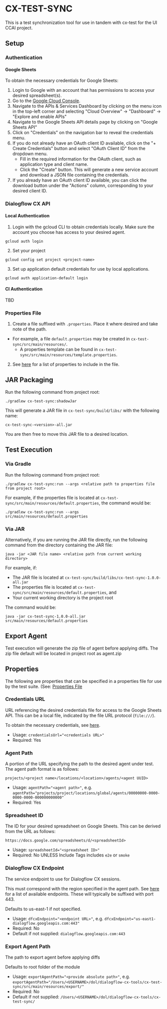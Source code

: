 # CX-TEST-SYNC

This is a test synchronization tool for use in tandem with cx-test for the UI CCAI project.

## Setup

### Authentication

#### Google Sheets

To obtain the necessary credentials for Google Sheets:

1. Login to Google with an account that has permissions to access your desired spreadsheet(s).
2. Go to the [Google Cloud Console](https://console.cloud.google.com/).
3. Navigate to the APIs & Services Dashboard by clicking on the menu icon in the top-left corner and selecting "Cloud Overview" -> "Dashboard" -> "Explore and enable APIs"
4. Navigate to the Google Sheets API details page by clicking on "Google Sheets API"
5. Click on "Credentials" on the navigation bar to reveal the credentials menu.
6. If you do not already have an OAuth client ID available, click on the "+ Create Credentials" button and select "OAuth Client ID" from the dropdown menu.
    - Fill in the required information for the OAuth client, such as application type and client name.
    - Click the "Create" button. This will generate a new service account and download a JSON file containing the credentials.
7. If you already have an OAuth client ID available, you can click the download button under the "Actions" column, corresponding to your desired client ID.

### Dialogflow CX API

#### Local Authentication

1. Login with the gcloud CLI to obtain credentials locally. Make sure the account you choose has access to your desired agent.
```
gcloud auth login
```

2. Set your project
```
gcloud config set project <project-name>
```

3. Set up application default credentials for use by local applications.
```
gcloud auth application-default login
```

#### CI Authentication

TBD

### Properties File

1. Create a file suffixed with `.properties`. Place it where desired and take note of the path.
- For example, a file `default.properties` may be created in `cx-test-sync/src/main/resources/`.
  - A properties template can be found in `cx-test-sync/src/main/resources/template.properties`.
2. See [here](#properties) for a list of properties to include in the file.

## JAR Packaging

Run the following command from project root:

```
./gradlew cx-test-sync:shadowJar
```

This will generate a JAR file in `cx-test-sync/build/libs/` with the following name:

```
cx-test-sync-<version>-all.jar
```

You are then free to move this JAR file to a desired location.

## Test Execution

### Via Gradle

Run the following command from project root:

```
./gradlew cx-test-sync:run --args <relative path to properties file from project root>
```

For example, if the properties file is located at `cx-test-sync/src/main/resources/default.properties`, the command would be:

```
./gradlew cx-test-sync:run --args src/main/resources/default.properties
```

### Via JAR

Alternatively, if you are running the JAR file directly, run the following command from the directory containing the JAR file:

```
java -jar <JAR file name> <relative path from current working directory>
```

For example, if:
* The JAR file is located at `cx-test-sync/build/libs/cx-test-sync-1.0.0-all.jar`
* The properties file is located at `cx-test-sync/src/main/resources/default.properties`, and
* Your current working directory is the project root

The command would be:

```
java -jar cx-test-sync-1.0.0-all.jar src/main/resources/default.properties
```

## Export Agent

Test execution will generate the zip file of agent before applying diffs. The zip file default will be located in project root
as agent.zip

## Properties

The following are properties that can be specified in a properties file for use by the test suite. (See: [Properties File](#properties-file)

### Credentials URL

URL referencing the desired credentials file for access to the Google Sheets API. This can be a local file, indicated by the file URL protocol (`file:///`).

To obtain the necessary credentials, see [here](#google-sheets).

- Usage: `credentialsUrl="<credentials URL>"`
- Required: Yes

### Agent Path

A portion of the URL specifying the path to the desired agent under test. The agent path format is as follows:

```
projects/<project name>/locations/<location>/agents/<agent UUID>
```

- Usage: `agentPath="<agent path>"`, e.g. `agentPath="projects/project/locations/global/agents/00000000-0000-0000-0000-000000000000"`
- Required: Yes

### Spreadsheet ID

The ID for your desired spreadsheet on Google Sheets. This can be derived from the URL as follows:

```
https://docs.google.com/spreadsheets/d/<spreadsheetId>
```

- Usage: `spreadsheetId="<spreadsheet ID>"`
- Required: No UNLESS Include Tags includes `e2e` or `smoke`

### Dialogflow CX Endpoint

The service endpoint to use for Dialogflow CX sessions.

This must correspond with the region specified in the agent path.  See [here](https://cloud.google.com/dialogflow/cx/docs/reference/rest/v3beta1-overview#service-endpoint) for a list of available endpoints. These will typically be suffixed with port 443.

Defaults to us-east-1 if not specified.

- Usage: `dfcxEndpoint="<endpoint URL>"`, e.g. `dfcxEndpoint="us-east1-dialogflow.googleapis.com:443"`
- Required: No
- Default if not supplied: `dialogflow.googleapis.com:443`

### Export Agent Path

The path to export agent before applying diffs

Defaults to root folder of the module

- Usage: `exportAgentPath="<provide absolute path>"`, e.g. `exportAgentPath="/Users/<USERNAME>/dol/dialogflow-cx-tools/cx-test-sync/src/main/resources/export/"`
- Required: No
- Default if not supplied: `/Users/<USERNAME>/dol/dialogflow-cx-tools/cx-test-sync/`
